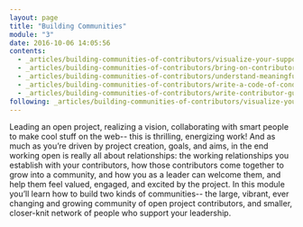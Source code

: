 ```yaml
---
layout: page
title: "Building Communities"
module: "3"
date: 2016-10-06 14:05:56
contents:
  - _articles/building-communities-of-contributors/visualize-your-support-network.md
  - _articles/building-communities-of-contributors/bring-on-contributors-using-personas-and-pathways.md
  - _articles/building-communities-of-contributors/understand-meaningful-participation-and-distributed-leadership.md
  - _articles/building-communities-of-contributors/write-a-code-of-conduct.md
  - _articles/building-communities-of-contributors/write-contributor-guidelines.md
following: _articles/building-communities-of-contributors/visualize-your-support-network.md
---
```


Leading an open project, realizing a vision, collaborating with smart people to make cool stuff on the web-- this is thrilling, energizing work! And as much as you’re driven by project creation, goals, and aims, in the end working open is really all about relationships: the working relationships you establish with your contributors, how those contributors come together to grow into a community, and how you as a leader can welcome them, and help them feel valued, engaged, and excited by the project. In this module you’ll learn how to build two kinds of communities-- the large, vibrant, ever changing and growing community of open project contributors, and smaller, closer-knit network of people who support your leadership.

